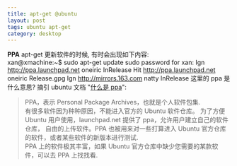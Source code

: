 ```yaml
---
title: apt-get @ubuntu
layout: post
tags: ubuntu apt-get
category: desktop
---
```


**PPA**
apt-get 更新软件的时候,  有时会出现如下内容:  
	xan@xmachine:~$ sudo apt-get update
	sudo password for xan: 
	Ign http://ppa.launchpad.net oneiric InRelease 
	Hit http://ppa.launchpad.net oneiric Release.gpg 
	Ign http://mirrors.163.com natty InRelease
这里的 ppa 是什么意思? 摘引 ubuntu 文档 "[什么是 ppa](http://people.ubuntu.com/~happyaron/udc-cn/lucid-html/ch11s02.html)":  
> PPA，表示 Personal Package Archives，也就是个人软件包集.  
有很多软件因为种种原因，不能进入官方的 Ubuntu 软件仓库。 为了方便 Ubuntu 用户使用，launchpad.net 提供了 ppa，允许用户建立自己的软件仓库， 自由的上传软件。PPA 也被用来对一些打算进入 Ubuntu 官方仓库的软件，或者某些软件的新版本进行测试.  
PPA 上的软件极其丰富，如果 Ubuntu 官方仓库中缺少您需要的某款软件，可以去 PPA 上找找看.


